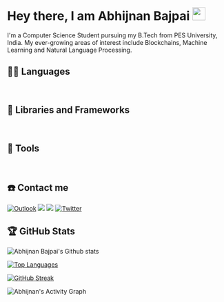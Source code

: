 # Hey there, I am Abhijnan Bajpai <img src="https://raw.githubusercontent.com/iampavangandhi/iampavangandhi/master/gifs/Hi.gif" width="30px">

I'm a Computer Science Student pursuing my B.Tech from PES University, India. My ever-growing areas of interest include Blockchains, Machine Learning and Natural Language Processing.

## 👨‍💻 Languages
<a href="https://www.python.org/"><img alt="" src="https://img.shields.io/badge/Python-3776AB?style=for-the-badge&logo=python&logoColor=yellow" /></a>
<a href="https://soliditylang.org/"><img alt="" src="https://img.shields.io/badge/Solidity-lightgrey?style=for-the-badge&logo=solidity&logoColor=black" /></a>
<a href="https://dart.dev/"><img alt="" src="https://img.shields.io/badge/Dart-3776AB?style=for-the-badge&logo=dart&logoColor=loghtblue" /></a>
<a href="https://en.wikipedia.org/wiki/C%2B%2B"><img alt="" src="https://img.shields.io/badge/C++-00599C?style=for-the-badge&logo=cplusplus&logoColor=white" /></a>
<a href="https://www.r-project.org/"><img alt="" src="https://img.shields.io/badge/R-276DC3?style=for-the-badge&logo=r&logoColor=white" /></a>
<a href="https://en.wikipedia.org/wiki/HTML"><img alt="" src="https://img.shields.io/badge/HTML-239120?style=for-the-badge&logo=html5&logoColor=white" /></a>
<a href="https://www.javascript.com/"><img alt="" src="https://img.shields.io/badge/JavaScript-F7DF1E?style=for-the-badge&logo=javascript&logoColor=black" /></a>
<a href="https://en.wikipedia.org/wiki/CSS"><img alt="" src="https://img.shields.io/badge/CSS3-777BB4?style=for-the-badge&logo=css3&logoColor=white" /></a>

## 🧰 Libraries and Frameworks
<a href="https://ethereum.org/en/"><img alt="" src="https://img.shields.io/badge/Ethereum-000000?style=for-the-badge&logo=ethereum&logoColor=pink" /></a>
<a href="https://www.tensorflow.org/"><img alt="" src="https://img.shields.io/badge/TensorFlow-FFFFFF?style=for-the-badge&logo=TensorFlow&logoColor=orange" /></a>
<a href="https://keras.io/"><img alt="" src="https://img.shields.io/badge/Keras-D00000?style=for-the-badge&logo=Keras&logoColor=white" /></a>
<a href="https://scikit-learn.org/stable/"><img alt="" src="https://img.shields.io/badge/scikit_learn-F7931E?style=for-the-badge&logo=scikit-learn&logoColor=white" /></a>
<a href="https://flutter.dev/?gclsrc=ds&gclsrc=ds"><img alt="" src="https://img.shields.io/badge/Flutter-2CA5E0?style=for-the-badge&logo=flutter&logoColor=white" /></a>

## 🔧 Tools
<img alt="" src="https://img.shields.io/badge/Git-F05032?style=for-the-badge&logo=git&logoColor=white" /></a>
<img alt="" src="https://img.shields.io/badge/GitHub-100000?style=for-the-badge&logo=github&logoColor=white" /></a>
<img alt="" src="https://img.shields.io/badge/conda-342B029.svg?&style=for-the-badge&logo=anaconda&logoColor=white" /></a>
<img alt="" src="https://img.shields.io/badge/Jupyter-F37626.svg?&style=for-the-badge&logo=Jupyter&logoColor=white" /></a>
<img alt="" src="https://img.shields.io/badge/Replit-%233485e4.svg?&style=for-the-badge&logo=Jupyter&logoColor=black" /></a>
<img alt="" src="https://img.shields.io/badge/Postman-FF6C37?style=for-the-badge&logo=Postman&logoColor=white" /></a>
<img alt="" src="https://img.shields.io/badge/Visual_Studio_Code-0078D4?style=for-the-badge&logo=visual%20studio%20code&logoColor=white" /></a>
<img alt="" src="https://img.shields.io/badge/sublime_text-%23575757.svg?&style=for-the-badge&logo=sublime-text&logoColor=important" /></a>
<img alt="" src="https://img.shields.io/badge/Microsoft_Office-D83B01?style=for-the-badge&logo=microsoft-office&logoColor=white" /></a>
<img alt="" src="https://img.shields.io/badge/Canva-%2300C4CC.svg?&style=for-the-badge&logo=Canva&logoColor=white" /></a>


## ☎️ Contact me 

<a href = "mailto:abhijnanbajpai@outlook.com?subject=From your Github Profile" ><img alt="Outlook" src="https://img.shields.io/badge/Outlook-FFFFFF?style=for-the-badge&logo=microsoftoutlook&logoColor=blue" /></a>
<a href = "https://www.linkedin.com/in/abhijnan-bajpai/" ><img src="https://img.shields.io/badge/linkedin%20-%230077B5.svg?&style=for-the-badge&logo=linkedin&logoColor=white"/></a>
<a href = "https://www.instagram.com/abj_bpi/" ><img src="https://img.shields.io/badge/instagram%20-%23E4405F.svg?&style=for-the-badge&logo=Instagram&logoColor=white"/></a>
<a href = "https://twitter.com/Parziva46048757" ><img alt="Twitter" src="https://img.shields.io/badge/twitter-%231DA1F2.svg?&style=for-the-badge&logo=Twitter&logoColor=white"/> </a>

## 🏆 GitHub Stats
![Abhijnan Bajpai's Github stats](https://github-readme-stats.vercel.app/api?username=Abhijnan-Bajpai&count_private=true&theme=tokyonight)

[![Top Languages](https://github-readme-stats.vercel.app/api/top-langs/?username=Abhijnan-Bajpai&layout=compact&show_icons=true&theme=tokyonight)](https://github.com/DenverCoder1/github-readme-streak-stats)

[![GitHub Streak](https://github-readme-streak-stats.herokuapp.com/?user=Abhijnan-Bajpai&theme=tokyonight)](https://github.com/DenverCoder1/github-readme-streak-stats)

<img alt="Abhijnan's Activity Graph" src="https://activity-graph.herokuapp.com/graph?username=Abhijnan-Bajpai&theme=github"/>
